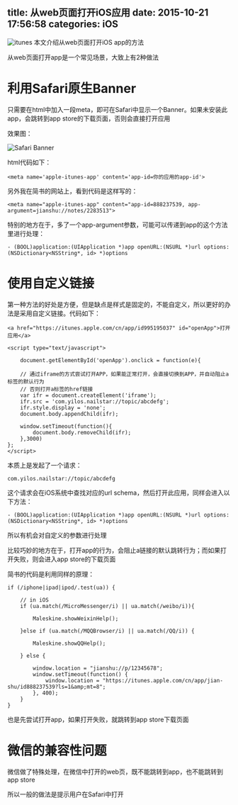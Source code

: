 title: 从web页面打开iOS应用
date: 2015-10-21 17:56:58
categories: iOS
---
![itunes](http://pic.kyfxbl.com/itunes.jpeg)
本文介绍从web页面打开iOS app的方法
<!--more-->

从web页面打开app是一个常见场景，大致上有2种做法

# 利用Safari原生Banner

只需要在html中加入一段meta，即可在Safari中显示一个Banner。如果未安装此app，会跳转到app store的下载页面，否则会直接打开应用

效果图：

![Safari Banner](https://developer.apple.com/library/ios/documentation/AppleApplications/Reference/SafariWebContent/Art/smartbanner_2x.png)

html代码如下：
```
<meta name='apple-itunes-app' content='app-id=你的应用的app-id'>
```

另外我在简书的网站上，看到代码是这样写的：
```
<meta name="apple-itunes-app" content="app-id=888237539, app-argument=jianshu://notes/2283513">
```

特别的地方在于，多了一个app-argument参数，可能可以传递到app的这个方法里进行处理：
```
- (BOOL)application:(UIApplication *)app openURL:(NSURL *)url options:(NSDictionary<NSString*, id> *)options
```

# 使用自定义链接

第一种方法的好处是方便，但是缺点是样式是固定的，不能自定义，所以更好的办法是采用自定义链接。代码如下：

```
<a href="https://itunes.apple.com/cn/app/id995195037" id="openApp">打开应用</a>

<script type="text/javascript">

    document.getElementById('openApp').onclick = function(e){

    // 通过iframe的方式尝试打开APP，如果能正常打开，会直接切换到APP，并自动阻止a标签的默认行为
    // 否则打开a标签的href链接
    var ifr = document.createElement('iframe');
    ifr.src = 'com.yilos.nailstar://topic/abcdefg';
    ifr.style.display = 'none';
    document.body.appendChild(ifr);

    window.setTimeout(function(){
        document.body.removeChild(ifr);
    },3000)
};
</script>
```

本质上是发起了一个请求：
```
com.yilos.nailstar://topic/abcdefg
```

这个请求会在iOS系统中查找对应的url schema，然后打开此应用，同样会进入以下方法：
```
- (BOOL)application:(UIApplication *)app openURL:(NSURL *)url options:(NSDictionary<NSString*, id> *)options
```
所以有机会对自定义的参数进行处理

比较巧妙的地方在于，打开app的行为，会阻止a链接的默认跳转行为；而如果打开失败，则会进入app store的下载页面

简书的代码是利用同样的原理：
```
if (/iphone|ipad|ipod/.test(ua)) {

    // in iOS
    if (ua.match(/MicroMessenger/i) || ua.match(/weibo/i)){
    
        Maleskine.showWeixinHelp();
        
    }else if (ua.match(/MQQBrowser/i) || ua.match(/QQ/i)) {
            
        Maleskine.showQQHelp();
          
    } else {
            
        window.location = "jianshu://p/12345678";
        window.setTimeout(function() {
            window.location = "https://itunes.apple.com/cn/app/jian-shu/id888237539?ls=1&amp;mt=8";
        }, 400);
    }
}
```
也是先尝试打开app，如果打开失败，就跳转到app store下载页面

# 微信的兼容性问题

微信做了特殊处理，在微信中打开的web页，既不能跳转到app，也不能跳转到app store

所以一般的做法是提示用户在Safari中打开

